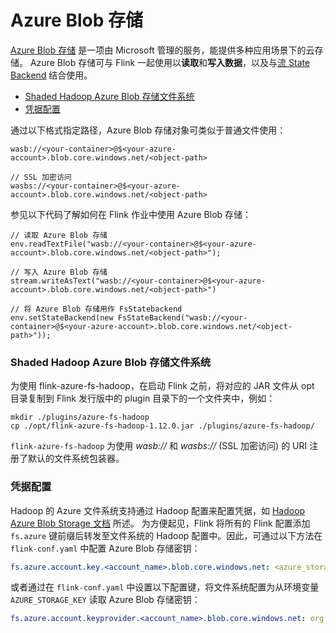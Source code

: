 # Azure Blob 存储

[Azure Blob 存储](https://docs.microsoft.com/en-us/azure/storage/) 是一项由 Microsoft 管理的服务，能提供多种应用场景下的云存储。 Azure Blob 存储可与 Flink 一起使用以**读取**和**写入数据**，以及与[流 State Backend](https://ci.apache.org/projects/flink/flink-docs-release-1.12/zh/ops/state/state_backends.html) 结合使用。

- [Shaded Hadoop Azure Blob 存储文件系统](https://ci.apache.org/projects/flink/flink-docs-release-1.12/zh/deployment/filesystems/azure.html#shaded-hadoop-azure-blob-存储文件系统)
- [凭据配置](https://ci.apache.org/projects/flink/flink-docs-release-1.12/zh/deployment/filesystems/azure.html#凭据配置)

通过以下格式指定路径，Azure Blob 存储对象可类似于普通文件使用：

```
wasb://<your-container>@$<your-azure-account>.blob.core.windows.net/<object-path>

// SSL 加密访问
wasbs://<your-container>@$<your-azure-account>.blob.core.windows.net/<object-path>
```

参见以下代码了解如何在 Flink 作业中使用 Azure Blob 存储：

```
// 读取 Azure Blob 存储
env.readTextFile("wasb://<your-container>@$<your-azure-account>.blob.core.windows.net/<object-path>");

// 写入 Azure Blob 存储
stream.writeAsText("wasb://<your-container>@$<your-azure-account>.blob.core.windows.net/<object-path>")

// 将 Azure Blob 存储用作 FsStatebackend
env.setStateBackend(new FsStateBackend("wasb://<your-container>@$<your-azure-account>.blob.core.windows.net/<object-path>"));
```

### Shaded Hadoop Azure Blob 存储文件系统

为使用 flink-azure-fs-hadoop，在启动 Flink 之前，将对应的 JAR 文件从 opt 目录复制到 Flink 发行版中的 plugin 目录下的一个文件夹中，例如：

```
mkdir ./plugins/azure-fs-hadoop
cp ./opt/flink-azure-fs-hadoop-1.12.0.jar ./plugins/azure-fs-hadoop/
```

`flink-azure-fs-hadoop` 为使用 *wasb://* 和 *wasbs://* (SSL 加密访问) 的 URI 注册了默认的文件系统包装器。

### 凭据配置

Hadoop 的 Azure 文件系统支持通过 Hadoop 配置来配置凭据，如 [Hadoop Azure Blob Storage 文档](https://hadoop.apache.org/docs/current/hadoop-azure/index.html#Configuring_Credentials) 所述。 为方便起见，Flink 将所有的 Flink 配置添加 `fs.azure` 键前缀后转发至文件系统的 Hadoop 配置中。因此，可通过以下方法在 `flink-conf.yaml` 中配置 Azure Blob 存储密钥：

```yaml
fs.azure.account.key.<account_name>.blob.core.windows.net: <azure_storage_key>
```

或者通过在 `flink-conf.yaml` 中设置以下配置键，将文件系统配置为从环境变量 `AZURE_STORAGE_KEY` 读取 Azure Blob 存储密钥：

```yaml
fs.azure.account.keyprovider.<account_name>.blob.core.windows.net: org.apache.flink.fs.azurefs.EnvironmentVariableKeyProvider
```


